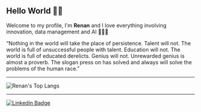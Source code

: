## Hello World 👋🏾

Welcome to my profile, I'm **Renan** and I love everything involving innovation, data management and AI 🙋🏾‍♂️

“Nothing in the world will take the place of persistence. Talent will not. The world is full of unsuccessful people with talent. Education will not. The world is full of educated derelicts. Genius will not. Unrewarded genius is almost a proverb. The slogan press on has solved and always will solve the problems of the human race.”

---

<!-- ![Renan's GitHub stats](https://github-readme-stats.vercel.app/api?username=renanss4&show_icons=true&theme=dark) -->

![Renan's Top Langs](https://github-readme-stats.vercel.app/api/top-langs/?username=renanss4&layout=compact&theme=dark)

---
  
[![Linkedin Badge](https://img.shields.io/badge/-renanss4-05122A?style=flat&logo=linkedin)](https://www.linkedin.com/in/renan-silva04/)

